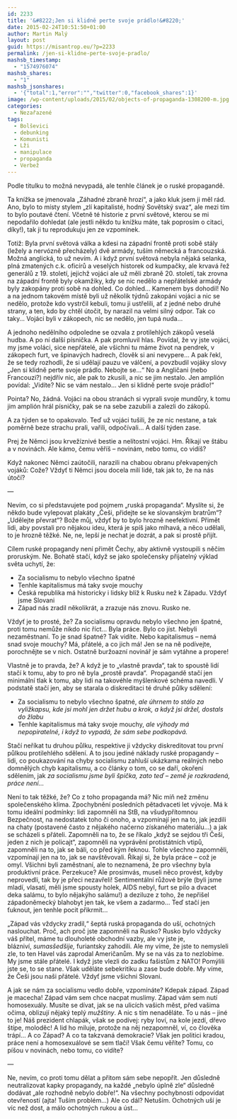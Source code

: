 ```yaml
---
id: 2233
title: '&#8222;Jen si klidně perte svoje prádlo!&#8220;'
date: 2015-02-24T10:51:50+01:00
author: Martin Malý
layout: post
guid: https://misantrop.eu/?p=2233
permalink: /jen-si-klidne-perte-svoje-pradlo/
mashsb_timestamp:
  - "1574976074"
mashsb_shares:
  - "1"
mashsb_jsonshares:
  - '{"total":1,"error":"","twitter":0,"facebook_shares":1}'
image: /wp-content/uploads/2015/02/objects-of-propaganda-1308200-m.jpg
categories:
  - Nezařazené
tags:
  - Bolševici
  - debunking
  - Komunisti
  - Lži
  - manipulace
  - propaganda
  - Verbež
---
```

Podle titulku to možná nevypadá, ale tenhle článek je o ruské propagandě.

<!--more-->

Ta knížka se jmenovala &#8222;Záhadné zbraně hrozí&#8220;, a jako kluk jsem ji měl rád. Ano, bylo to místy stylem &#8222;zlí kapitalisté, hodný Sovětský svaz&#8220;, ale mezi tím to bylo poutavé čtení. Včetně té historie z první světové, kterou se mi nepodařilo dohledat (ale jestli někdo tu knížku máte, tak poprosím o citaci, díky!), tak ji tu reprodukuju jen ze vzpomínek.

Totiž: Byla první světová válka a kdesi na západní frontě proti sobě stály (ležely a nervózně přecházely) dvě armády, tuším německá a francouzská. Možná anglická, to už nevím. A i když první světová nebyla nějaká selanka, plná zmatených c.k. oficírů a veselých historek od kumpačky, ale krvavá řež generálů z 19. století, jejichž vojáci ale už měli zbraně 20. století, tak zrovna na západní frontě byly okamžiky, kdy se nic nedělo a nepřátelské armády byly zakopány proti sobě na dohled. Co dohled&#8230; Kamenem bys dohodil! No a na jednom takovém místě byli už několik týdnů zakopáni vojáci a nic se nedělo, protože kdo vystrčil kebuli, tomu ji ustřelili, ať z jedné nebo druhé strany, a ten, kdo by chtěl útočit, by narazil na velmi silný odpor. Tak co taky&#8230; Vojáci byli v zákopech, nic se nedělo, jen tupá nuda&#8230;

A jednoho nedělního odpoledne se ozvala z protilehlých zákopů veselá hudba. A po ní další písnička. A pak promluvil hlas. Povídal, že vy jste vojáci, my jsme voláci, sice nepřátelé, ale všichni tu máme život na pendrek, v zákopech furt, ve špinavých hadrech, člověk si ani nevypere&#8230; A pak řekl, že se tedy rozhodli, že si udělají pauzu ve válčení, a povzbudil vojáky slovy &#8222;Jen si klidně perte svoje prádlo. Nebojte se&#8230;&#8220; No a Angličani (nebo Francouzi?) nejdřív nic, ale pak to zkusili, a nic se jim nestalo. Jen amplión povídal: &#8222;Vidíte? Nic se vám nestalo&#8230; Jen si klidně perte svoje prádlo!&#8220;

Pointa? No, žádná. Vojáci na obou stranách si vyprali svoje mundůry, k tomu jim amplión hrál písničky, pak se na sebe zazubili a zalezli do zákopů.

A za týden se to opakovalo. Teď už vojáci tušili, že ze nic nestane, a tak poměrně beze strachu prali, vařili, odpočívali&#8230; A další týden zase.

Prej že Němci jsou krvežíznivé bestie a nelítostní vojáci. Hm. Říkají ve štábu a v novinách. Ale kámo, čemu věříš &#8211; novinám, nebo tomu, co vidíš?

Když nakonec Němci zaútočili, narazili na chabou obranu překvapených vojáků: Cože? Vždyť ti Němci jsou docela milí lidé, tak jak to, že na nás útočí?

&#8212;

Nevím, co si představujete pod pojmem &#8222;ruská propaganda&#8220;. Myslíte si, že někdo bude vylepovat plakáty &#8222;Češi, přidejte se ke slovanským bratrům&#8220;? &#8222;Udělejte převrat&#8220;? Bože můj, vždyť by to bylo hrozně neefektivní. Přimět lidi, aby povstali pro nějakou ideu, která je spíš jako mlhavá, a něco udělali, to je hrozně těžké. Ne, ne, lepší je nechat je dozrát, a pak si prostě přijít.

Cílem ruské propagandy není přimět Čechy, aby aktivně vystoupili s něčím proruským. Ne. Bohatě stačí, když se jako společensky přijatelný výklad světa uchytí, že:

  * Za socialismu to nebylo všechno špatné
  * Tenhle kapitalismus má taky svoje mouchy
  * Česká republika má historicky i lidsky blíž k Rusku než k Západu. Vždyť jsme Slovani
  * Západ nás zradil několikrát, a zrazuje nás znovu. Rusko ne.

Vždyť je to prosté, že? Za socialismu opravdu nebylo všechno jen špatné, proti tomu nemůže nikdo nic říct&#8230; Byla práce. Bylo co jíst. Nebyli nezaměstnaní. To je snad špatné? Tak vidíte. Nebo kapitalismus &#8211; nemá snad svoje mouchy? Má, přátelé, a co jich má! Jen se na ně podívejte, porochnějte se v nich. Ostatně buržoazní novinář je sám vytáhne a propere!

Vlastně je to pravda, že? A když je to &#8222;vlastně pravda&#8220;, tak to spoustě lidí stačí k tomu, aby to pro ně byla &#8222;prostě pravda&#8220;.  Propagandě stačí jen minimální tlak k tomu, aby lidi na takovéhle myšlenkové schéma navedli. V podstatě stačí jen, aby se starala o diskreditaci té druhé půlky sdělení:

  * Za socialismu to nebylo všechno špatné, _ale úhrnem to stálo za vyližkapsu, kde jsi mohl jen držet hubu a krok, a když jsi držel, dostals do žlabu_
  * Tenhle kapitalismus má taky svoje mouchy, _ale výhody má nepopiratelné, i když to vypadá, že sám sebe podkopává._

Stačí neříkat tu druhou půlku, respektive ji vždycky diskreditovat tou první půlkou protilehlého sdělení. A to jsou jediné náklady ruské propagandy &#8211; lidi, co poukazování na chyby socialismu zahluší ukázkama reálných nebo domnělých chyb kapitalismu, a co články o tom, co se daří, okoření sdělením, jak _za socialismu jsme byli špička, zato teď &#8211; země je rozkradená, práce není&#8230;_

Není to tak těžké, že? Co z toho propaganda má? Nic míň než změnu společenského klima. Zpochybnění posledních pětadvaceti let vývoje. Má k tomu ideální podmínky: lidi zapomněli na StB, na všudypřítomnou Bezpečnost, na nedostatek toho či onoho, a vzpomínají jen na to, jak jezdili na chaty (postavené často z nějakého načerno získaného materiálu&#8230;) a jak se scházeli s přáteli. Zapomněli na to, že se říkalo &#8222;když se sejdou tři Češi, jeden z nich je policajt&#8220;, zapomněli na vyprávění protistátních vtipů, zapomněli na to, jak se báli, co před kým řeknou. Tohle všechno zapomněli, vzpomínají jen na to, jak se navštěvovali. Říkají si, že byla práce &#8211; což je omyl. Všichni byli zaměstnaní, ale to neznamená, že pro všechny byla produktivní práce. Perzekuce? Ale prosimvás, museli něco provést, kdyby neprovedli, tak by je přeci nezavřeli! Sentimentální růžové brýle (byli jsme mladí, vlasatí, měli jsme spousty holek, AIDS nebyl, furt se pilo a dvacet deka salámu, to bylo nějakýho salámu!) a deziluze z toho, že nepřišel západoněmecký blahobyt jen tak, ke všem a zadarmo&#8230; Teď stačí jen ťuknout, jen tenhle pocit přikrmit&#8230;

&#8222;Západ vás vždycky zradil,&#8220; šeptá ruská propaganda do uší, ochotných naslouchat. Proč, ach proč jste zapomněli na Rusko? Rusko bylo vždycky váš přítel, máme tu dlouholeté obchodní vazby, ale vy jste je, blázniví, _sumasšedšije,_ furiantsky zahodili. Ale my víme, že jste to nemysleli zle, to ten Havel vás zaprodal Američanům. My se na vás za to nezlobíme. My jsme stále přátelé. I když jste vlezli do zadku fašistům z NATO! Pomýlili jste se, to se stane. Však uděláte sebekritiku a zase bude dobře. My víme, že Češi jsou naši přátelé. Vždyť jsme všichni Slovani.

A jak se nám za socialismu vedlo dobře, vzpomínáte? Kdepak západ. Západ je macecha! Západ vám sem chce nacpat muslimy. Západ vám sem nutí homosexuály. Musíte se dívat, jak se na ulicích vašich měst, před vašima očima, oblizují nějaký teplý _mužštiny_. A nic s tím nenaděláte. To u nás &#8211; jiné to je! Náš prezident chlapák, však se podívej: ryby loví, na kole jezdí, dřevo štípe, moloděc! A lid ho miluje, protože na něj nezapomněl, ví, co člověka trápí&#8230; A co Západ? A co ta takzvaná demokracie? Však jen politici kradou, práce není a homosexuálové se sem tlačí! Však čemu věříte? Tomu, co píšou v novinách, nebo tomu, co vidíte?

&#8212;

Ne, nevím, co proti tomu dělat a přitom sám sebe nepopřít. Jen důsledně neutralizovat kapky propagandy, na každé &#8222;nebylo úplně zle&#8220; důsledně dodávat &#8222;ale rozhodně nebylo dobře!&#8220;. Na všechny pochybnosti odpovídat otevřeností (ajta! Tuším problém&#8230;) Ale co dál? Netuším. Ochotných uší je víc než dost, a málo ochotných rukou a úst&#8230;